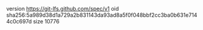version https://git-lfs.github.com/spec/v1
oid sha256:5a989d38d1a729a2b831143da93ad8a5f0f048bbf2cc3ba0b631e7144c0c697d
size 10776
